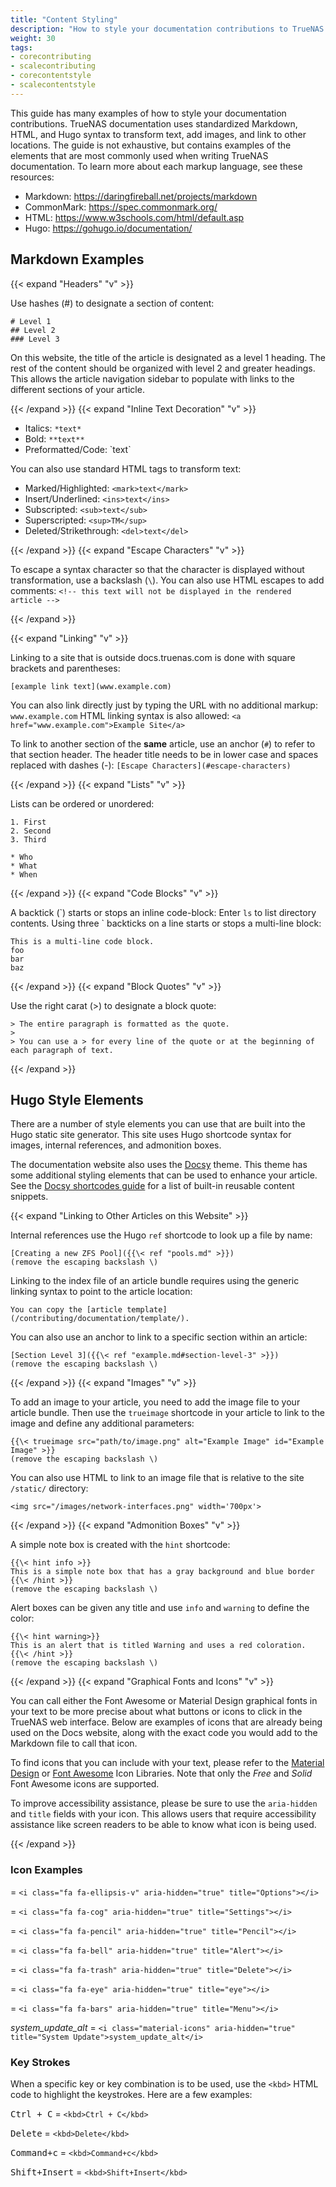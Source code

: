```yaml
---
title: "Content Styling"
description: "How to style your documentation contributions to TrueNAS."
weight: 30
tags:
- corecontributing
- scalecontributing
- corecontentstyle
- scalecontentstyle
---
```


This guide has many examples of how to style your documentation contributions.
TrueNAS documentation uses standardized Markdown, HTML, and Hugo syntax to transform text, add images, and link to other locations.
The guide is not exhaustive, but contains examples of the elements that are most commonly used when writing TrueNAS documentation.
To learn more about each markup language, see these resources:

* Markdown: https://daringfireball.net/projects/markdown
* CommonMark: https://spec.commonmark.org/
* HTML: https://www.w3schools.com/html/default.asp
* Hugo: https://gohugo.io/documentation/

## Markdown Examples

{{< expand "Headers" "v" >}}

Use hashes (#) to designate a section of content:
```
# Level 1
## Level 2
### Level 3
```
On this website, the title of the article is designated as a level 1 heading.
The rest of the content should be organized with level 2 and greater headings.
This allows the article navigation sidebar to populate with links to the different sections of your article.

{{< /expand >}}
{{< expand "Inline Text Decoration" "v" >}}

* Italics:		`*text*`
* Bold:			`**text**`
* Preformatted/Code: 	\`text\`

You can also use standard HTML tags to transform text:

* Marked/Highlighted:		`<mark>text</mark>`
* Insert/Underlined:		`<ins>text</ins>`
* Subscripted:			`<sub>text</sub>`
* Superscripted:		`<sup>TM</sup>`
* Deleted/Strikethrough:	`<del>text</del>`

{{< /expand >}}
{{< expand "Escape Characters" "v" >}}

To escape a syntax character so that the character is displayed without transformation, use a backslash (`\`).
You can also use HTML escapes to add comments: `<!-- this text will not be displayed in the rendered article -->`

{{< /expand >}}

{{< expand "Linking" "v" >}}

Linking to a site that is outside docs.truenas.com is done with square brackets and parentheses:

`[example link text](www.example.com)`

You can also link directly just by typing the URL with no additional markup: `www.example.com`
HTML linking syntax is also allowed: `<a href="www.example.com">Example Site</a>`

To link to another section of the **same** article, use an anchor (`#`) to refer to that section header.
The header title needs to be in lower case and spaces replaced with dashes (-): `[Escape Characters](#escape-characters)`

{{< /expand >}}
{{< expand "Lists" "v" >}}

Lists can be ordered or unordered:

```
1. First
2. Second
3. Third

* Who
* What
* When
```

{{< /expand >}}
{{< expand "Code Blocks" "v" >}}

A backtick (\`) starts or stops an inline code-block: Enter `ls` to list directory contents.
Using three \` backticks on a line starts or stops a multi-line block:

```
This is a multi-line code block.
foo
bar
baz
```

{{< /expand >}}
{{< expand "Block Quotes" "v" >}}

Use the right carat (>) to designate a block quote:

```
> The entire paragraph is formatted as the quote.
>
> You can use a > for every line of the quote or at the beginning of each paragraph of text.
```

{{< /expand >}}

## Hugo Style Elements

There are a number of style elements you can use that are built into the Hugo static site generator.
This site uses Hugo shortcode syntax for images, internal references, and admonition boxes.

The documentation website also uses the [Docsy](https://github.com/google/docsy) theme.
This theme has some additional styling elements that can be used to enhance your article.
See the [Docsy shortcodes guide](https://www.docsy.dev/docs/adding-content/shortcodes/) for a list of built-in reusable content snippets.

{{< expand "Linking to Other Articles on this Website" >}}

Internal references use the Hugo `ref` shortcode to look up a file by name:
```
[Creating a new ZFS Pool]({{\< ref "pools.md" >}})
(remove the escaping backslash \)
```

Linking to the index file of an article bundle requires using the generic linking syntax to point to the article location:
```
You can copy the [article template](/contributing/documentation/template/).
```

You can also use an anchor to link to a specific section within an article:
```
[Section Level 3]({{\< ref "example.md#section-level-3" >}})
(remove the escaping backslash \)
```

{{< /expand >}}
{{< expand "Images" "v" >}}

To add an image to your article, you need to add the image file to your article bundle.
Then use the `trueimage` shortcode in your article to link to the image and define any additional parameters:

```
{{\< trueimage src="path/to/image.png" alt="Example Image" id="Example Image" >}}
(remove the escaping backslash \)
```

You can also use HTML to link to an image file that is relative to the site `/static/` directory:

```
<img src="/images/network-interfaces.png" width='700px'>
```

{{< /expand >}}
{{< expand "Admonition Boxes" "v" >}}

A simple note box is created with the `hint` shortcode:

```
{{\< hint info >}}
This is a simple note box that has a gray background and blue border
{{\< /hint >}}
(remove the escaping backslash \)
```

Alert boxes can be given any title and use `info` and `warning` to define the color:
```
{{\< hint warning>}}
This is an alert that is titled Warning and uses a red coloration.
{{\< /hint >}}
(remove the escaping backslash \)
```

{{< /expand >}}
{{< expand "Graphical Fonts and Icons" "v" >}}

You can call either the Font Awesome or Material Design graphical fonts in your text to be more precise about what buttons or icons to click in the TrueNAS web interface.
Below are examples of icons that are already being used on the Docs website, along with the exact code you would add to the Markdown file to call that icon.

To find icons that you can include with your text, please refer to the [Material Design](https://material.io/resources/icons/?style=baseline) or [Font Awesome](https://fontawesome.com/icons?d=gallery&s=solid&m=free) Icon Libraries. Note that only the *Free* and *Solid* Font Awesome icons are supported.

To improve accessibility assistance, please be sure to use the `aria-hidden` and `title` fields with your icon.
This allows users that require accessibility assistance like screen readers to be able to know what icon is being used.

{{< /expand >}}

### Icon Examples

<i class="fa fa-ellipsis-v" aria-hidden="true" title="Options"></i> = `<i class="fa fa-ellipsis-v" aria-hidden="true" title="Options"></i>`

<i class="fa fa-cog" aria-hidden="true" title="Settings"></i> = `<i class="fa fa-cog" aria-hidden="true" title="Settings"></i>`

<span class="iconify" data-icon="fa:pencil"></span> = `<i class="fa fa-pencil" aria-hidden="true" title="Pencil"></i>`

<i class="fa fa-bell" aria-hidden="true" title="Alert"></i> = `<i class="fa fa-bell" aria-hidden="true" title="Alert"></i>`

<i class="fa fa-trash" aria-hidden="true" title="Delete"></i> = `<i class="fa fa-trash" aria-hidden="true" title="Delete"></i>`

<i class="fa fa-eye" aria-hidden="true" title="eye"></i> = `<i class="fa fa-eye" aria-hidden="true" title="eye"></i>`

<i class="fa fa-bars" aria-hidden="true" title="Menu"></i> = `<i class="fa fa-bars" aria-hidden="true" title="Menu"></i>`

<i class="material-icons" aria-hidden="true" title="System Update">system_update_alt</i> = `<i class="material-icons" aria-hidden="true" title="System Update">system_update_alt</i>`

### Key Strokes

When a specific key or key combination is to be used, use the `<kbd>` HTML code to highlight the keystrokes.  Here are a few examples:

<kbd>Ctrl + C</kbd> = `<kbd>Ctrl + C</kbd>`

<kbd>Delete</kbd> = `<kbd>Delete</kbd>`

<kbd>Command+c</kbd> = `<kbd>Command+c</kbd>`

<kbd>Shift+Insert</kbd> = `<kbd>Shift+Insert</kbd>`
